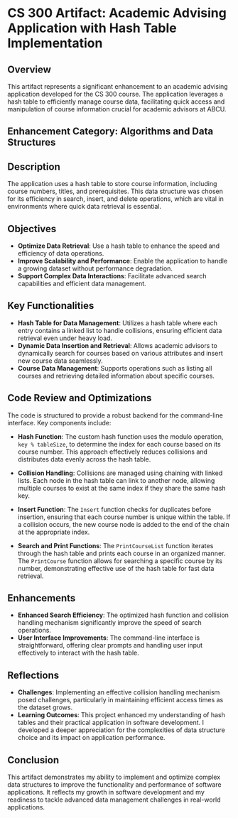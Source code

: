 # CS 300 Artifact: Academic Advising Application with Hash Table Implementation

## Overview
This artifact represents a significant enhancement to an academic advising application developed for the CS 300 course. The application leverages a hash table to efficiently manage course data, facilitating quick access and manipulation of course information crucial for academic advisors at ABCU.

## Enhancement Category: Algorithms and Data Structures

## Description
The application uses a hash table to store course information, including course numbers, titles, and prerequisites. This data structure was chosen for its efficiency in search, insert, and delete operations, which are vital in environments where quick data retrieval is essential.

## Objectives
- **Optimize Data Retrieval**: Use a hash table to enhance the speed and efficiency of data operations.
- **Improve Scalability and Performance**: Enable the application to handle a growing dataset without performance degradation.
- **Support Complex Data Interactions**: Facilitate advanced search capabilities and efficient data management.

## Key Functionalities
- **Hash Table for Data Management**: Utilizes a hash table where each entry contains a linked list to handle collisions, ensuring efficient data retrieval even under heavy load.
- **Dynamic Data Insertion and Retrieval**: Allows academic advisors to dynamically search for courses based on various attributes and insert new course data seamlessly.
- **Course Data Management**: Supports operations such as listing all courses and retrieving detailed information about specific courses.

## Code Review and Optimizations
The code is structured to provide a robust backend for the command-line interface. Key components include:

- **Hash Function**: The custom hash function uses the modulo operation, `key % tableSize`, to determine the index for each course based on its course number. This approach effectively reduces collisions and distributes data evenly across the hash table.

- **Collision Handling**: Collisions are managed using chaining with linked lists. Each node in the hash table can link to another node, allowing multiple courses to exist at the same index if they share the same hash key.

- **Insert Function**: The `Insert` function checks for duplicates before insertion, ensuring that each course number is unique within the table. If a collision occurs, the new course node is added to the end of the chain at the appropriate index.

- **Search and Print Functions**: The `PrintCourseList` function iterates through the hash table and prints each course in an organized manner. The `PrintCourse` function allows for searching a specific course by its number, demonstrating effective use of the hash table for fast data retrieval.

## Enhancements
- **Enhanced Search Efficiency**: The optimized hash function and collision handling mechanism significantly improve the speed of search operations.
- **User Interface Improvements**: The command-line interface is straightforward, offering clear prompts and handling user input effectively to interact with the hash table.

## Reflections
- **Challenges**: Implementing an effective collision handling mechanism posed challenges, particularly in maintaining efficient access times as the dataset grows.
- **Learning Outcomes**: This project enhanced my understanding of hash tables and their practical application in software development. I developed a deeper appreciation for the complexities of data structure choice and its impact on application performance.

## Conclusion
This artifact demonstrates my ability to implement and optimize complex data structures to improve the functionality and performance of software applications. It reflects my growth in software development and my readiness to tackle advanced data management challenges in real-world applications.
